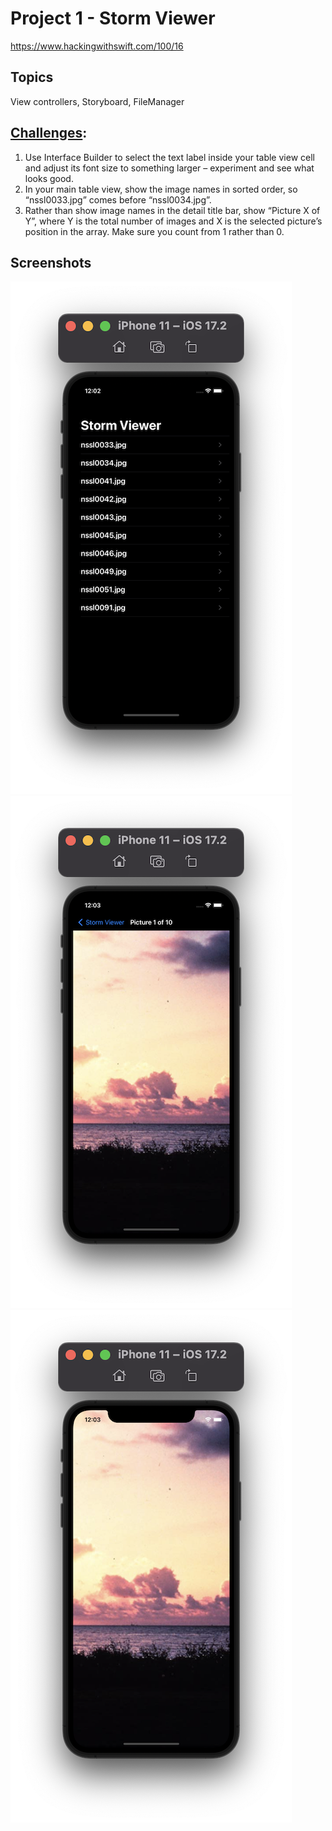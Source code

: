 # Project 1 - Storm Viewer

https://www.hackingwithswift.com/100/16

## Topics
View controllers, Storyboard, FileManager

## [Challenges](https://www.hackingwithswift.com/read/1/7/wrap-up):
1. Use Interface Builder to select the text label inside your table view cell and adjust its font size to something larger – experiment and see what looks good.
2. In your main table view, show the image names in sorted order, so “nssl0033.jpg” comes before “nssl0034.jpg”.
3. Rather than show image names in the detail title bar, show “Picture X of Y”, where Y is the total number of images and X is the selected picture’s position in the array. Make sure you count from 1 rather than 0.

## Screenshots

![screenshot1](screenshots/Screenshot1.png)
![screenshot2](screenshots/screenshot2.png)
![screenshot3](screenshots/Screenshot3.png)
